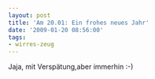 ```yaml
---
layout: post
title: 'Am 20.01: Ein frohes neues Jahr'
date: '2009-01-20 08:56:00'
tags:
- wirres-zeug
---
```


Jaja, mit Verspätung,aber immerhin :-)
